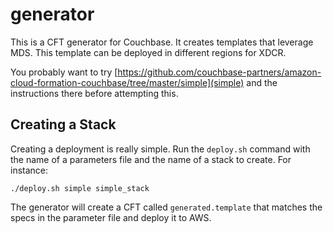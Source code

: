 # generator

This is a CFT generator for Couchbase.  It creates templates that leverage MDS.  This template can be deployed in different regions for XDCR.

You probably want to try [https://github.com/couchbase-partners/amazon-cloud-formation-couchbase/tree/master/simple](simple) and the instructions there before attempting this.

## Creating a Stack

Creating a deployment is really simple.  Run the `deploy.sh` command with the name of a parameters file and the name of a stack to create.  For instance:

    ./deploy.sh simple simple_stack

The generator will create a CFT called `generated.template` that matches the specs in the parameter file and deploy it to AWS.
